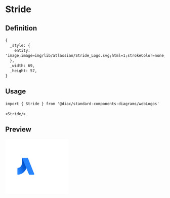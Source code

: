 # Stride

## Definition

```
{
  _style: { 
    entity: 'image;image=img/lib/atlassian/Stride_Logo.svg;html=1;strokeColor=none;',
  },
  _width: 69,
  _height: 57,
}
```

## Usage

```
import { Stride } from '@diac/standard-components-diagrams/webLogos'

<Stride/>
```

## Preview

<img src="./stride.png" width="200"/>
